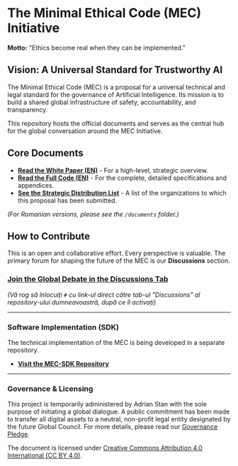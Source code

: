 # The Minimal Ethical Code (MEC) Initiative

**Motto:** "Ethics become real when they can be implemented."

## Vision: A Universal Standard for Trustworthy AI

The Minimal Ethical Code (MEC) is a proposal for a universal technical and legal standard for the governance of Artificial Intelligence. Its mission is to build a shared global infrastructure of safety, accountability, and transparency.

This repository hosts the official documents and serves as the central hub for the global conversation around the MEC Initiative.

## Core Documents

*   **[Read the White Paper (EN)](/documents/WhitePaper-v3.2-EN.pdf)** - For a high-level, strategic overview.
*   **[Read the Full Code (EN)](/documents/CEM-v3.2-EN.pdf)** - For the complete, detailed specifications and appendices.
*   **[See the Strategic Distribution List](/documents/Distribution-List-v1.0.pdf)** - A list of the organizations to which this proposal has been submitted.

*(For Romanian versions, please see the `/documents` folder.)*

## How to Contribute

This is an open and collaborative effort. Every perspective is valuable. The primary forum for shaping the future of the MEC is our **Discussions** section.

### **[Join the Global Debate in the Discussions Tab](https://github.com/adistan/mec/discussions)**

*(Vă rog să înlocuiți `#` cu link-ul direct către tab-ul "Discussions" al repository-ului dumneavoastră, după ce îl activați)*

---

### Software Implementation (SDK)

The technical implementation of the MEC is being developed in a separate repository.

*   **[Visit the MEC-SDK Repository](https://github.com/adistan/mec-sdk)**

---

### Governance & Licensing

This project is temporarily administered by Adrian Stan with the sole purpose of initiating a global dialogue. A public commitment has been made to transfer all digital assets to a neutral, non-profit legal entity designated by the future Global Council. For more details, please read our [Governance Pledge](/GOVERNANCE.md).

The document is licensed under [Creative Commons Attribution 4.0 International (CC BY 4.0)](LICENSE).
